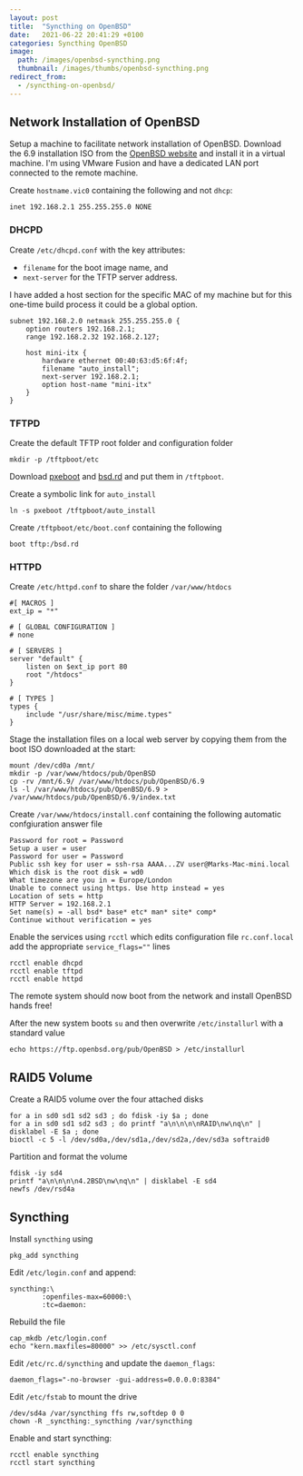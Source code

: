 ```yaml
---
layout: post
title:  "Syncthing on OpenBSD"
date:   2021-06-22 20:41:29 +0100
categories: Syncthing OpenBSD
image:
  path: /images/openbsd-syncthing.png
  thumbnail: /images/thumbs/openbsd-syncthing.png
redirect_from:
  - /syncthing-on-openbsd/
---
```


## Network Installation of OpenBSD

Setup a machine to facilitate network installation of OpenBSD.  Download the 6.9 installation ISO from the [OpenBSD website](https://www.openbsd.org/faq/faq4.html#Download) and install it in a virtual machine.  I'm using VMware Fusion and have a dedicated LAN port connected to the remote machine.

Create `hostname.vic0` containing the following and not `dhcp`:

    inet 192.168.2.1 255.255.255.0 NONE

### DHCPD

Create `/etc/dhcpd.conf` with the key attributes:

* `filename` for the boot image name, and
* `next-server` for the TFTP server address.

I have added a host section for the specific MAC of my machine but for this one-time build process it could be a global option.

    subnet 192.168.2.0 netmask 255.255.255.0 {
        option routers 192.168.2.1;
        range 192.168.2.32 192.168.2.127;
        
        host mini-itx {
            hardware ethernet 00:40:63:d5:6f:4f;
            filename "auto_install";
            next-server 192.168.2.1;
            option host-name "mini-itx"
        }
    }

### TFTPD

Create the default TFTP root folder and configuration folder

    mkdir -p /tftpboot/etc

Download [pxeboot](http://ftp.openbsd.org/pub/OpenBSD/6.9/i386/pxeboot) and [bsd.rd](http://ftp.openbsd.org/pub/OpenBSD/6.9/i386/bsd.rd) and put them in `/tftpboot`.

Create a symbolic link for `auto_install`

    ln -s pxeboot /tftpboot/auto_install

Create `/tftpboot/etc/boot.conf` containing the following

    boot tftp:/bsd.rd

### HTTPD

Create `/etc/httpd.conf` to share the folder `/var/www/htdocs`

    #[ MACROS ]
    ext_ip = "*"
    
    # [ GLOBAL CONFIGURATION ]
    # none
    
    # [ SERVERS ]
    server "default" {
        listen on $ext_ip port 80
        root "/htdocs"
    }
    
    # [ TYPES ]
    types {
        include "/usr/share/misc/mime.types"
    }

Stage the installation files on a local web server by copying them from the boot ISO downloaded at the start:

    mount /dev/cd0a /mnt/
    mkdir -p /var/www/htdocs/pub/OpenBSD
    cp -rv /mnt/6.9/ /var/www/htdocs/pub/OpenBSD/6.9
    ls -l /var/www/htdocs/pub/OpenBSD/6.9 > /var/www/htdocs/pub/OpenBSD/6.9/index.txt

Create `/var/www/htdocs/install.conf` containing the following automatic confgiuration answer file

    Password for root = Password
    Setup a user = user
    Password for user = Password
    Public ssh key for user = ssh-rsa AAAA...ZV user@Marks-Mac-mini.local
    Which disk is the root disk = wd0
    What timezone are you in = Europe/London
    Unable to connect using https. Use http instead = yes
    Location of sets = http
    HTTP Server = 192.168.2.1
    Set name(s) = -all bsd* base* etc* man* site* comp*
    Continue without verification = yes

Enable the services using `rcctl` which edits configuration file `rc.conf.local` add the appropriate `service_flags=""` lines

    rcctl enable dhcpd
    rcctl enable tftpd
    rcctl enable httpd

The remote system should now boot from the network and install OpenBSD hands free!

After the new system boots `su` and then overwrite `/etc/installurl` with a standard value

    echo https://ftp.openbsd.org/pub/OpenBSD > /etc/installurl

## RAID5 Volume

Create a RAID5 volume over the four attached disks

    for a in sd0 sd1 sd2 sd3 ; do fdisk -iy $a ; done
    for a in sd0 sd1 sd2 sd3 ; do printf "a\n\n\n\nRAID\nw\nq\n" | disklabel -E $a ; done
    bioctl -c 5 -l /dev/sd0a,/dev/sd1a,/dev/sd2a,/dev/sd3a softraid0

Partition and format the volume

    fdisk -iy sd4
    printf "a\n\n\n\n4.2BSD\nw\nq\n" | disklabel -E sd4
    newfs /dev/rsd4a 

## Syncthing

Install `syncthing` using

    pkg_add syncthing

Edit `/etc/login.conf` and append:

    syncthing:\
            :openfiles-max=60000:\ 
            :tc=daemon:

Rebuild the file

    cap_mkdb /etc/login.conf
    echo "kern.maxfiles=80000" >> /etc/sysctl.conf

Edit `/etc/rc.d/syncthing` and update the `daemon_flags`:

    daemon_flags="-no-browser -gui-address=0.0.0.0:8384"

Edit `/etc/fstab` to mount the drive

    /dev/sd4a /var/syncthing ffs rw,softdep 0 0
    chown -R _syncthing:_syncthing /var/syncthing

Enable and start syncthing:

    rcctl enable syncthing
    rcctl start syncthing
